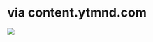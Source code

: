 <!--
id: 106641890
link: http://tumblr.atmos.org/post/106641890/via-content-ytmnd-com
slug: via-content-ytmnd-com
date: Tue May 12 2009 00:29:31 GMT-0700 (PDT)
publish: 2009-05-012
tags: 
title: via content.ytmnd.com
-->


via content.ytmnd.com
=====================

![](http://www.tumblr.com/photo/1280/atmos/106641890/1/ZyX8Upfynndtu7rs3ylTBHaA)

